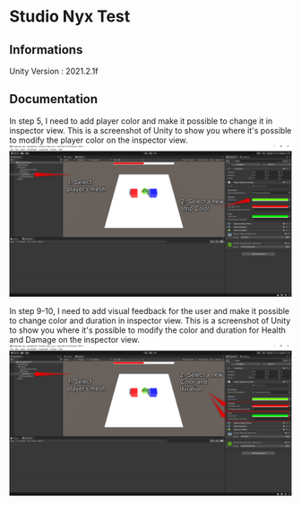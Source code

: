 # Studio Nyx Test

## Informations
 
 Unity Version : 2021.2.1f
 
 ## Documentation
 
In step 5, I need to add player color and make it possible to change it in inspector view.
This is a screenshot of Unity to show you where it's possible to modify the player color on the inspector view.
![Screenshot](GitImage/Player_color.png)

In step 9-10, I need to add visual feedback for the user and make it possible to change color and duration in inspector view.
This is a screenshot of Unity to show you where it's possible to modify the color and duration for Health and Damage on the inspector view.
![Screenshot2](GitImage/Color_Duration_Health_Damage.png)
